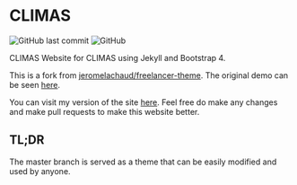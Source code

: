 # CLIMAS
![GitHub last commit](https://img.shields.io/github/last-commit/icheft/climas) ![GitHub](https://img.shields.io/github/license/icheft/climas?color=%23B72E43)

CLIMAS Website for CLIMAS using Jekyll and Bootstrap 4.

This is a fork from [jeromelachaud/freelancer-theme](https://github.com/jeromelachaud/freelancer-theme). The original demo can be seen [here](https://jeromelachaud.com/freelancer-theme). 

You can visit my version of the site [here](https://icheft.github.io/climas/). Feel free do make any changes and make pull requests to make this website better. 

## TL;DR
The master branch is served as a theme that can be easily modified and used by anyone. 




